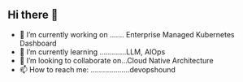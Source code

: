 ## Hi there 👋
- 🔭 I’m currently working on ....... Enterprise Managed Kubernetes Dashboard
- 🌱 I’m currently learning .............LLM, AIOps
- 👯 I’m looking to collaborate on...Cloud Native Architecture
- 📫 How to reach me: ...................devopshound

